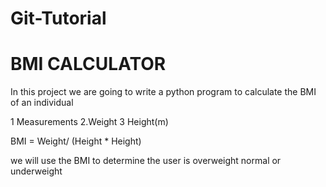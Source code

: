 # Git-Tutorial

# BMI CALCULATOR
In this project we are going to write a python program to calculate the BMI of an individual

1 Measurements
2.Weight
3 Height(m)

BMI = Weight/ (Height * Height)

we will use the BMI to determine the user is overweight normal or underweight


